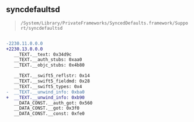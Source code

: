 ## syncdefaultsd

> `/System/Library/PrivateFrameworks/SyncedDefaults.framework/Support/syncdefaultsd`

```diff

-2230.11.0.0.0
+2230.13.0.0.0
   __TEXT.__text: 0x34d9c
   __TEXT.__auth_stubs: 0xaa0
   __TEXT.__objc_stubs: 0x4b80

   __TEXT.__swift5_reflstr: 0x14
   __TEXT.__swift5_fieldmd: 0x28
   __TEXT.__swift5_types: 0x4
-  __TEXT.__unwind_info: 0xba0
+  __TEXT.__unwind_info: 0xb90
   __DATA_CONST.__auth_got: 0x560
   __DATA_CONST.__got: 0x3f0
   __DATA_CONST.__const: 0xfe0

```
